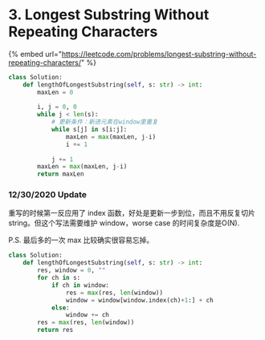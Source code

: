 # 3. Longest Substring Without Repeating Characters

{% embed url="https://leetcode.com/problems/longest-substring-without-repeating-characters/" %}

```python
class Solution:
    def lengthOfLongestSubstring(self, s: str) -> int:
        maxLen = 0
        
        i, j = 0, 0
        while j < len(s):
            # 更新条件：新进元素在window里重复
            while s[j] in s[i:j]:
                maxLen = max(maxLen, j-i)
                i += 1
                
            j += 1
        maxLen = max(maxLen, j-i)
        return maxLen
```

### 12/30/2020 Update

重写的时候第一反应用了 index 函数，好处是更新一步到位，而且不用反复切片string。但这个写法需要维护 window，worse case 的时间复杂度是O\(N\).

P.S. 最后多的一次 max 比较确实很容易忘掉。

```python
class Solution:
    def lengthOfLongestSubstring(self, s: str) -> int:
        res, window = 0, ""
        for ch in s:
            if ch in window:
                res = max(res, len(window))
                window = window[window.index(ch)+1:] + ch
            else:
                window += ch
        res = max(res, len(window))
        return res
```

